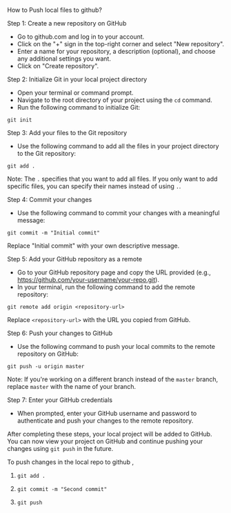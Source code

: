 How to Push local files to github?


Step 1: Create a new repository on GitHub
- Go to github.com and log in to your account.
- Click on the "+" sign in the top-right corner and select "New repository".
- Enter a name for your repository, a description (optional), and choose any additional settings you want.
- Click on "Create repository".

Step 2: Initialize Git in your local project directory
- Open your terminal or command prompt.
- Navigate to the root directory of your project using the `cd` command.
- Run the following command to initialize Git:
```
git init
```

Step 3: Add your files to the Git repository
- Use the following command to add all the files in your project directory to the Git repository:
```
git add .
```
Note: The `.` specifies that you want to add all files. If you only want to add specific files, you can specify their names instead of using `.`.

Step 4: Commit your changes
- Use the following command to commit your changes with a meaningful message:
```
git commit -m "Initial commit"
```
Replace "Initial commit" with your own descriptive message.

Step 5: Add your GitHub repository as a remote
- Go to your GitHub repository page and copy the URL provided (e.g., https://github.com/your-username/your-repo.git).
- In your terminal, run the following command to add the remote repository:
```
git remote add origin <repository-url>
```
Replace `<repository-url>` with the URL you copied from GitHub.

Step 6: Push your changes to GitHub
- Use the following command to push your local commits to the remote repository on GitHub:
```
git push -u origin master
```
Note: If you're working on a different branch instead of the `master` branch, replace `master` with the name of your branch.

Step 7: Enter your GitHub credentials
- When prompted, enter your GitHub username and password to authenticate and push your changes to the remote repository.

After completing these steps, your local project will be added to GitHub. You can now view your project on GitHub and continue pushing your changes using `git push` in the future.


To push changes in the local repo to github ,

1. ```git add . ```

2. ```git commit -m "Second commit"```

3. ```git push ```